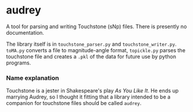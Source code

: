# audrey
A tool for parsing and writing Touchstone (sNp) files. There is presently no documentation.

The library itself is in `touchstone_parser.py` and `touchstone_writer.py`. `toMA.py` converts a file to magnitude-angle format, `topickle.py` parses the touchstone file and creates a `.pkl` of the data for future use by python programs.

### Name explanation
Touchstone is a jester in Shakespeare's play _As You Like It_. He ends up marrying Audrey, so I thought it fitting that a library intended to be a companion for touchstone files should be called `audrey`.
